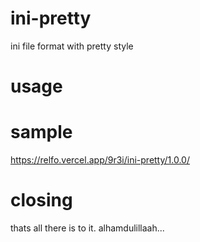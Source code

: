 # ini-pretty
ini file format with pretty style

# usage 



# sample
https://relfo.vercel.app/9r3i/ini-pretty/1.0.0/


# closing
thats all there is to it. alhamdulillaah...

